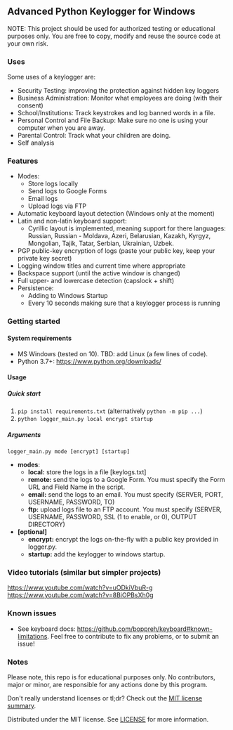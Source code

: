## Advanced Python Keylogger for Windows

NOTE: This project should be used for authorized testing or educational purposes only. 
You are free to copy, modify and reuse the source code at your own risk. 

### Uses

Some uses of a keylogger are:
- Security Testing: improving the protection against hidden key loggers
- Business Administration: Monitor what employees are doing (with their consent)
- School/Institutions: Track keystrokes and log banned words in a file.
- Personal Control and File Backup: Make sure no one is using your computer when you are away.
- Parental Control: Track what your children are doing.
- Self analysis

### Features
- Modes:
  - Store logs locally
  - Send logs to Google Forms
  - Email logs
  - Upload logs via FTP
- Automatic keyboard layout detection (Windows only at the moment)
- Latin and non-latin keyboard support: 
  - Cyrillic layout is implemented, meaning support for there languages: Russian, Russian - Moldava, Azeri, Belarusian, Kazakh, Kyrgyz, Mongolian, Tajik, Tatar, Serbian, Ukrainian, Uzbek. 
- PGP public-key encryption of logs (paste your public key, keep your private key secret)
- Logging window titles and current time where appropriate
- Backspace support (until the active window is changed)
- Full upper- and lowercase detection (capslock + shift)
- Persistence:
  - Adding to Windows Startup
  - Every 10 seconds making sure that a keylogger process is running 

### Getting started

#### System requirements
- MS Windows (tested on 10). TBD: add Linux (a few lines of code).
- Python 3.7+: https://www.python.org/downloads/

#### Usage

##### **Quick start**
1. `pip install requirements.txt` (alternatively `python -m pip ...`)
1. `python logger_main.py local encrypt startup`

##### Arguments
`logger_main.py mode [encrypt] [startup]`
- **modes**:
  - **local:** store the logs in a file [keylogs.txt]    
  - **remote:** send the logs to a Google Form. You must specify the Form URL and Field Name in the script.
  - **email:** send the logs to an email. You must specify (SERVER, PORT, USERNAME, PASSWORD, TO)
  - **ftp:** upload logs file to an FTP account. You must specify (SERVER, USERNAME, PASSWORD, SSL (1 to enable, or 0), OUTPUT DIRECTORY)
- **[optional]**
  - **encrypt:** encrypt the logs on-the-fly with a public key provided in logger.py.
  - **startup:** add the keylogger to windows startup.

### Video tutorials (similar but simpler projects)
https://www.youtube.com/watch?v=uODkiVbuR-g
https://www.youtube.com/watch?v=8BiOPBsXh0g

### Known issues
- See keyboard docs: https://github.com/boppreh/keyboard#known-limitations. 
Feel free to contribute to fix any problems, or to submit an issue!


### Notes
Please note, this repo is for educational purposes only. No contributors, major or minor, are responsible for any actions done by this program.

Don't really understand licenses or tl;dr? Check out the [MIT license summary](https://tldrlegal.com/license/mit-license).

Distributed under the MIT license. See [LICENSE](https://github.com/secureyourself7/python-keylogger/blob/master/LICENSE) for more information.
